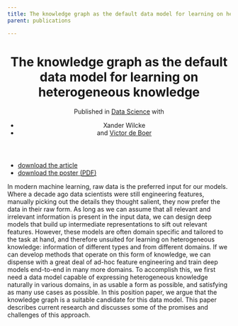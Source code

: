 ```yaml
---
title: The knowledge graph as the default data model for learning on heterogeneous knowledge
parent: publications

---
```


<header>
<h1>The knowledge graph as the default data model for learning on heterogeneous knowledge</h1>
<span class="venue">Published in <a href="https://datasciencehub.net/">Data Science</a></span>
with 
<ul class="authors">
  <li>Xander Wilcke</li>
  <li>and <a href="http://www.victordeboer.com/">Victor de Boer</a></li>
</ul>
</header>

<ul class="links">
	<li><a class="article" href="https://datasciencehub.net/paper/knowledge-graph-default-data-model-machine-learning-0">download the article</a></li>
	<li><a class="presentation" href="/files/aaa.poster.web.pdf">download the poster (<abbr title="portable document format">PDF</abbr>)</a></li>
</ul>

In modern machine learning, raw data is the preferred input for our models. Where a decade ago data scientists were still engineering features, manually picking out the details they thought salient, they now prefer the data in their raw form. As long as we can assume that all relevant and irrelevant information is present in the input data, we can design deep models that build up intermediate representations to sift out relevant features. However, these models are often domain specific and tailored to the task at hand, and therefore unsuited for learning on heterogeneous knowledge: information of different types and from different domains. If we can develop methods that operate on this form of knowledge, we can dispense with a great deal of ad-hoc feature engineering and train deep models end-to-end in many more domains. To accomplish this, we first need a data model capable of expressing heterogeneous knowledge naturally in various domains, in as usable a form as possible, and satisfying as many use cases as possible. In this position paper, we argue that the knowledge graph is a suitable candidate for this data model. This paper describes current research and discusses some of the promises and challenges of this approach.